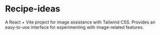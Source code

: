 # Recipe-ideas
A React + Vite project for image assistance with Tailwind CSS. Provides an easy-to-use interface for experimenting with image-related features.

